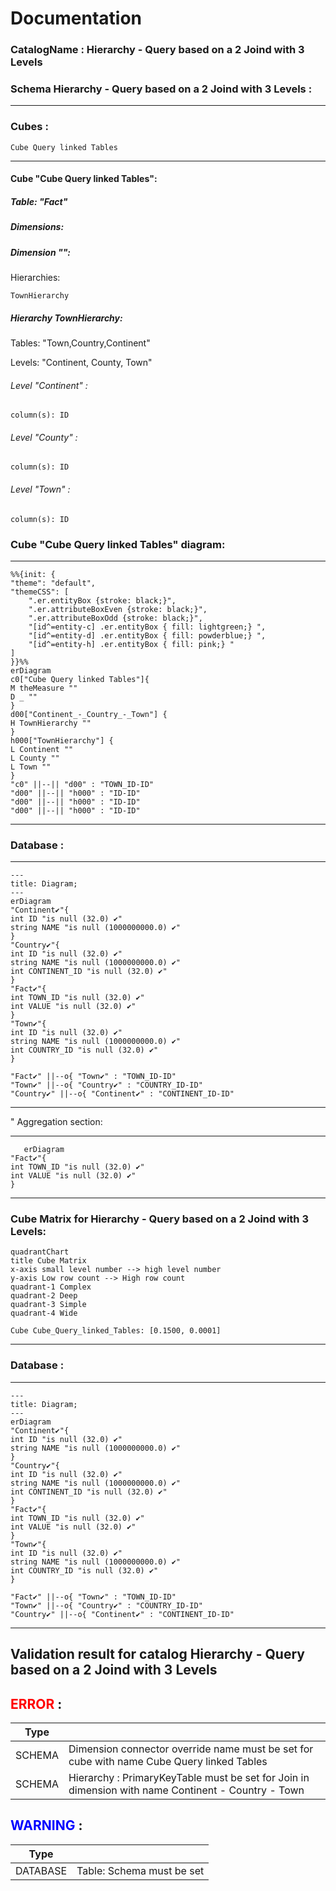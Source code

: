 # Documentation
### CatalogName : Hierarchy - Query based on a 2 Joind with 3 Levels
### Schema Hierarchy - Query based on a 2 Joind with 3 Levels : 
---
### Cubes :

    Cube Query linked Tables

---
#### Cube "Cube Query linked Tables":

    

##### Table: "Fact"

##### Dimensions:
##### Dimension "":

Hierarchies:

    TownHierarchy

##### Hierarchy TownHierarchy:

Tables: "Town,Country,Continent"

Levels: "Continent, County, Town"

###### Level "Continent" :

    column(s): ID

###### Level "County" :

    column(s): ID

###### Level "Town" :

    column(s): ID

### Cube "Cube Query linked Tables" diagram:

---

```mermaid
%%{init: {
"theme": "default",
"themeCSS": [
    ".er.entityBox {stroke: black;}",
    ".er.attributeBoxEven {stroke: black;}",
    ".er.attributeBoxOdd {stroke: black;}",
    "[id^=entity-c] .er.entityBox { fill: lightgreen;} ",
    "[id^=entity-d] .er.entityBox { fill: powderblue;} ",
    "[id^=entity-h] .er.entityBox { fill: pink;} "
]
}}%%
erDiagram
c0["Cube Query linked Tables"]{
M theMeasure ""
D _ ""
}
d00["Continent_-_Country_-_Town"] {
H TownHierarchy ""
}
h000["TownHierarchy"] {
L Continent ""
L County ""
L Town ""
}
"c0" ||--|| "d00" : "TOWN_ID-ID"
"d00" ||--|| "h000" : "ID-ID"
"d00" ||--|| "h000" : "ID-ID"
"d00" ||--|| "h000" : "ID-ID"
```
---
### Database :
---
```mermaid
---
title: Diagram;
---
erDiagram
"Continent✔"{
int ID "is null (32.0) ✔"
string NAME "is null (1000000000.0) ✔"
}
"Country✔"{
int ID "is null (32.0) ✔"
string NAME "is null (1000000000.0) ✔"
int CONTINENT_ID "is null (32.0) ✔"
}
"Fact✔"{
int TOWN_ID "is null (32.0) ✔"
int VALUE "is null (32.0) ✔"
}
"Town✔"{
int ID "is null (32.0) ✔"
string NAME "is null (1000000000.0) ✔"
int COUNTRY_ID "is null (32.0) ✔"
}

"Fact✔" ||--o{ "Town✔" : "TOWN_ID-ID"
"Town✔" ||--o{ "Country✔" : "COUNTRY_ID-ID"
"Country✔" ||--o{ "Continent✔" : "CONTINENT_ID-ID"
```
---
" Aggregation section:

---
```mermaid
   erDiagram
"Fact✔"{
int TOWN_ID "is null (32.0) ✔"
int VALUE "is null (32.0) ✔"
}
```
---
### Cube Matrix for Hierarchy - Query based on a 2 Joind with 3 Levels:
```mermaid
quadrantChart
title Cube Matrix
x-axis small level number --> high level number
y-axis Low row count --> High row count
quadrant-1 Complex
quadrant-2 Deep
quadrant-3 Simple
quadrant-4 Wide

Cube Cube_Query_linked_Tables: [0.1500, 0.0001]
```
---
### Database :
---
```mermaid
---
title: Diagram;
---
erDiagram
"Continent✔"{
int ID "is null (32.0) ✔"
string NAME "is null (1000000000.0) ✔"
}
"Country✔"{
int ID "is null (32.0) ✔"
string NAME "is null (1000000000.0) ✔"
int CONTINENT_ID "is null (32.0) ✔"
}
"Fact✔"{
int TOWN_ID "is null (32.0) ✔"
int VALUE "is null (32.0) ✔"
}
"Town✔"{
int ID "is null (32.0) ✔"
string NAME "is null (1000000000.0) ✔"
int COUNTRY_ID "is null (32.0) ✔"
}

"Fact✔" ||--o{ "Town✔" : "TOWN_ID-ID"
"Town✔" ||--o{ "Country✔" : "COUNTRY_ID-ID"
"Country✔" ||--o{ "Continent✔" : "CONTINENT_ID-ID"
```
---
## Validation result for catalog Hierarchy - Query based on a 2 Joind with 3 Levels
## <span style='color: red;'>ERROR</span> : 
|Type|   |
|----|---|
|SCHEMA|Dimension connector override name must be set for cube with name Cube Query linked Tables|
|SCHEMA|Hierarchy : PrimaryKeyTable must be set for Join in dimension with name Continent - Country - Town|
## <span style='color: blue;'>WARNING</span> : 
|Type|   |
|----|---|
|DATABASE|Table: Schema must be set|
